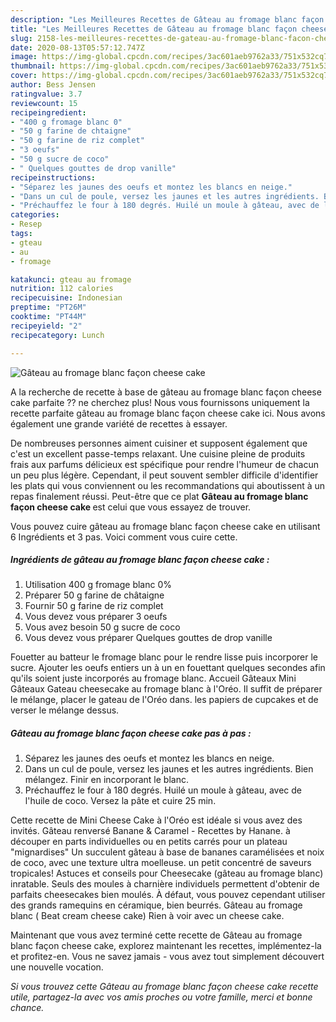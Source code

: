 ```yaml
---
description: "Les Meilleures Recettes de Gâteau au fromage blanc façon cheese cake"
title: "Les Meilleures Recettes de Gâteau au fromage blanc façon cheese cake"
slug: 2158-les-meilleures-recettes-de-gateau-au-fromage-blanc-facon-cheese-cake
date: 2020-08-13T05:57:12.747Z
image: https://img-global.cpcdn.com/recipes/3ac601aeb9762a33/751x532cq70/gateau-au-fromage-blanc-facon-cheese-cake-photo-principale-de-la-recette.jpg
thumbnail: https://img-global.cpcdn.com/recipes/3ac601aeb9762a33/751x532cq70/gateau-au-fromage-blanc-facon-cheese-cake-photo-principale-de-la-recette.jpg
cover: https://img-global.cpcdn.com/recipes/3ac601aeb9762a33/751x532cq70/gateau-au-fromage-blanc-facon-cheese-cake-photo-principale-de-la-recette.jpg
author: Bess Jensen
ratingvalue: 3.7
reviewcount: 15
recipeingredient:
- "400 g fromage blanc 0"
- "50 g farine de chtaigne"
- "50 g farine de riz complet"
- "3 oeufs"
- "50 g sucre de coco"
- " Quelques gouttes de drop vanille"
recipeinstructions:
- "Séparez les jaunes des oeufs et montez les blancs en neige."
- "Dans un cul de poule, versez les jaunes et les autres ingrédients. Bien mélangez. Finir en incorporant le blanc."
- "Préchauffez le four à 180 degrés. Huilé un moule à gâteau, avec de l&#39;huile de coco. Versez la pâte et cuire 25 min."
categories:
- Resep
tags:
- gteau
- au
- fromage

katakunci: gteau au fromage 
nutrition: 112 calories
recipecuisine: Indonesian
preptime: "PT26M"
cooktime: "PT44M"
recipeyield: "2"
recipecategory: Lunch

---
```



![Gâteau au fromage blanc façon cheese cake](https://img-global.cpcdn.com/recipes/3ac601aeb9762a33/751x532cq70/gateau-au-fromage-blanc-facon-cheese-cake-photo-principale-de-la-recette.jpg)

A la recherche de recette à base de gâteau au fromage blanc façon cheese cake parfaite ?? ne cherchez plus! Nous vous fournissons uniquement la recette parfaite gâteau au fromage blanc façon cheese cake ici. Nous avons également une grande variété de recettes à essayer.

De nombreuses personnes aiment cuisiner et supposent également que c'est un excellent passe-temps relaxant. Une cuisine pleine de produits frais aux parfums délicieux est spécifique pour rendre l'humeur de chacun un peu plus légère. Cependant, il peut souvent sembler difficile d'identifier les plats qui vous conviennent ou les recommandations qui aboutissent à un repas finalement réussi. Peut-être que ce plat <strong> Gâteau au fromage blanc façon cheese cake </strong> est celui que vous essayez de trouver.

<!--inarticleads1-->

Vous pouvez cuire gâteau au fromage blanc façon cheese cake en utilisant 6 Ingrédients et 3 pas. Voici comment vous cuire cette.

##### Ingrédients de gâteau au fromage blanc façon cheese cake :

1. Utilisation 400 g fromage blanc 0%
1. Préparer 50 g farine de châtaigne
1. Fournir 50 g farine de riz complet
1. Vous devez vous préparer 3 oeufs
1. Vous avez besoin 50 g sucre de coco
1. Vous devez vous préparer  Quelques gouttes de drop vanille


Fouetter au batteur le fromage blanc pour le rendre lisse puis incorporer le sucre. Ajouter les oeufs entiers un à un en fouettant quelques secondes afin qu&#39;ils soient juste incorporés au fromage blanc. Accueil Gâteaux Mini Gâteaux Gateau cheesecake au fromage blanc à l&#39;Oréo. Il suffit de préparer le mélange, placer le gateau de l&#39;Oréo dans. les papiers de cupcakes et de verser le mélange dessus. 

<!--inarticleads2-->

##### Gâteau au fromage blanc façon cheese cake pas à pas :

1. Séparez les jaunes des oeufs et montez les blancs en neige.
1. Dans un cul de poule, versez les jaunes et les autres ingrédients. Bien mélangez. Finir en incorporant le blanc.
1. Préchauffez le four à 180 degrés. Huilé un moule à gâteau, avec de l&#39;huile de coco. Versez la pâte et cuire 25 min.


Cette recette de Mini Cheese Cake à l&#39;Oréo est idéale si vous avez des invités. Gâteau renversé Banane &amp; Caramel - Recettes by Hanane. à découper en parts individuelles ou en petits carrés pour un plateau &#34;mignardises&#34; Un succulent gâteau à base de bananes caramélisées et noix de coco, avec une texture ultra moelleuse. un petit concentré de saveurs tropicales! Astuces et conseils pour Cheesecake (gâteau au fromage blanc) inratable. Seuls des moules à charnière individuels permettent d&#39;obtenir de parfaits cheesecakes bien moulés. À défaut, vous pouvez cependant utiliser des grands ramequins en céramique, bien beurrés. Gâteau au fromage blanc ( Beat cream cheese cake) Rien à voir avec un cheese cake. 

<!--inarticleads1-->

<p>
Maintenant que vous avez terminé cette recette de Gâteau au fromage blanc façon cheese cake, explorez maintenant les recettes, implémentez-la et profitez-en. Vous ne savez jamais - vous avez tout simplement découvert une nouvelle vocation.
</p>

<p>
<i>Si vous trouvez cette Gâteau au fromage blanc façon cheese cake recette utile, partagez-la avec vos amis proches ou votre famille, merci et bonne chance.</i>
</p>
